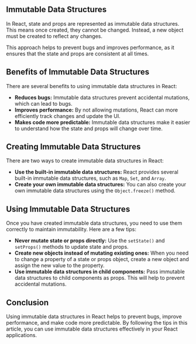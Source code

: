 ## Immutable Data Structures

In React, state and props are represented as immutable data structures. This means once created, they cannot be changed. Instead, a new object must be created to reflect any changes.

This approach helps to prevent bugs and improves performance, as it ensures that the state and props are consistent at all times.

## Benefits of Immutable Data Structures

There are several benefits to using immutable data structures in React:

* **Reduces bugs:** Immutable data structures prevent accidental mutations, which can lead to bugs.
* **Improves performance:** By not allowing mutations, React can more efficiently track changes and update the UI.
* **Makes code more predictable:** Immutable data structures make it easier to understand how the state and props will change over time.

## Creating Immutable Data Structures

There are two ways to create immutable data structures in React:

* **Use the built-in immutable data structures:** React provides several built-in immutable data structures, such as `Map`, `Set`, and `Array`.
* **Create your own immutable data structures:** You can also create your own immutable data structures using the `Object.freeze()` method.

## Using Immutable Data Structures

Once you have created immutable data structures, you need to use them correctly to maintain immutability. Here are a few tips:

* **Never mutate state or props directly:** Use the `setState()` and `setProps()` methods to update state and props.
* **Create new objects instead of mutating existing ones:** When you need to change a property of a state or props object, create a new object and assign the new value to the property.
* **Use immutable data structures in child components:** Pass immutable data structures to child components as props. This will help to prevent accidental mutations.

## Conclusion

Using immutable data structures in React helps to prevent bugs, improve performance, and make code more predictable. By following the tips in this article, you can use immutable data structures effectively in your React applications.
